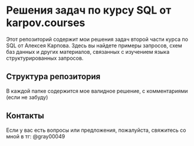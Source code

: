 # Решения задач по курсу SQL от karpov.courses

Этот репозиторий содержит мои решения задач второй части курса по SQL от Алексея Карпова. Здесь вы найдете примеры запросов, схем баз данных и других материалов, связанных с изучением языка структурированных запросов.


## Структура репозитория  

В каждой папке содержится мое валидное решение, с комментариями (если не забуду)  


## Контакты
Если у вас есть вопросы или предложения, пожалуйста, свяжитесь со мной в тг: @gray00049